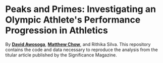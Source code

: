 
# Peaks and Primes: Investigating an Olympic Athlete's Performance Progression in Athletics

<!-- badges: start -->
<!-- badges: end -->

By **[David Awosoga](david.awosoga@uwaterloo.ca)**, 
**[Matthew Chow](mc2chow@uwaterloo.ca)**, and 
Rithika Silva. This repository contains the code and data necessary to reproduce the analysis from the 
titular article published by the Significance Magazine.


